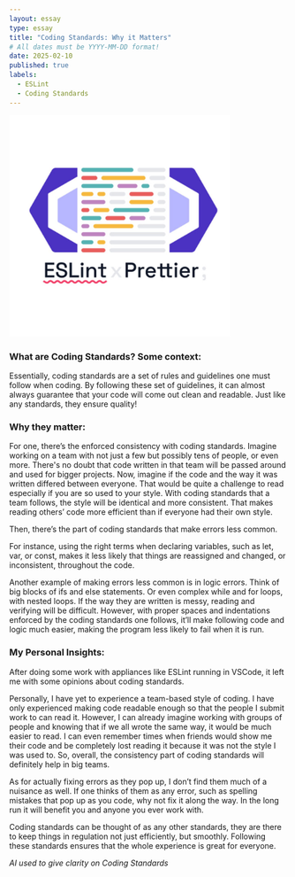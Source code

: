 ```yaml
---
layout: essay
type: essay
title: "Coding Standards: Why it Matters"
# All dates must be YYYY-MM-DD format!
date: 2025-02-10
published: true
labels:
  - ESLint
  - Coding Standards
---
```


<img width="400px" class="rounded float-end pe-4" src="../img/https___dev-to-uploads.s3.amazonaws.com_uploads_articles_g8kh27d18px6jflsfpj3.jpg">

### What are Coding Standards? Some context:

Essentially, coding standards are a set of rules and guidelines one must follow when coding. By following these set of guidelines, 
it can almost always guarantee that your code will come out clean and readable. Just like any standards, they ensure quality! 

### Why they matter: 

For one, there’s the enforced consistency with coding standards. Imagine working on a team with not just a few but possibly tens of people, 
or even more. There's no doubt that code written in that team will be passed around and used for bigger projects. Now, imagine if the code 
and the way it was written differed between everyone. That would be quite a challenge to read especially if you are so used to your style. 
With coding standards that a team follows, the style will be identical and more consistent. That makes reading others’ code more efficient 
than if everyone had their own style. 

Then, there’s the part of coding standards that make errors less common. 

For instance, using the right terms when declaring variables, such as let, var, or const, makes it less likely that things are reassigned 
and changed, or inconsistent, throughout the code. 

Another example of making errors less common is in logic errors. Think of big blocks of ifs and else statements. Or even complex while and 
for loops, with nested loops. If the way they are written is messy, reading and verifying will be difficult. However, with proper spaces 
and indentations enforced by the coding standards one follows, it’ll make following code and logic much easier, making the program less 
likely to fail when it is run. 

### My Personal Insights:

After doing some work with appliances like ESLint running in VSCode, it left me with some opinions about coding standards. 

Personally, I have yet to experience a team-based style of coding. I have only experienced making code readable enough so 
that the people I submit work to can read it. However, I can already imagine working with groups of people and knowing that 
if we all wrote the same way, it would be much easier to read. I can even remember times when friends would show me their code and 
be completely lost reading it because it was not the style I was used to. So, overall, the consistency part of coding standards 
will definitely help in big teams. 

As for actually fixing errors as they pop up, I don’t find them much of a nuisance as well. If one thinks of them as any error, such as 
spelling mistakes that pop up as you code, why not fix it along the way. In the long run it will benefit you and anyone you ever work with. 

Coding standards can be thought of as any other standards, they are there to keep things in regulation not just efficiently, but smoothly. 
Following these standards ensures that the whole experience is great for everyone. 

*AI used to give clarity on Coding Standards*





